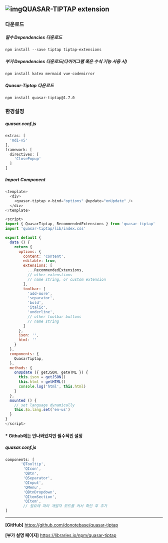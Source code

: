 ## ![img](https://forum.quasar-framework.org/uploads/system/site-logo.svg?v=59dc0claf8b)QUASAR-TIPTAP extension

### 다운로드

##### 필수 Dependencies  다운로드

```
npm install --save tiptap tiptap-extensions
```

##### 부가 Dependencies 다운로드(다이어그램 혹은 수식 기능 사용 시)

```
npm install katex mermaid vue-codemirror
```

##### Quasar-Tiptap 다운로드

```
npm install quasar-tiptap@1.7.0
```

### 환경설정

##### quasar.conf.js

```javascript
extras: [
  'mdi-v5'
],
framework: [
  directives: [
    'ClosePopup'
  ]
]
```

##### Import Component

```javascript
<template>
  <div>
    <quasar-tiptap v-bind="options" @update="onUpdate" />
  </div>
</template>

<script>
import { QuasarTiptap, RecommendedExtensions } from 'quasar-tiptap'
import 'quasar-tiptap/lib/index.css'

export default {
  data () {
    return {
      options: {
        content: 'content',
        editable: true,
        extensions: [
          ...RecommendedExtensions,
          // other extenstions
          // name string, or custom extension
        ],
        toolbar: [
          'add-more',
          'separator',
          'bold',
          'italic',
          'underline',
          // other toolbar buttons
          // name string
        ]
      },
      json: '',
      html: ''
    }
  },
  components: {
    QuasarTiptap,
  },
  methods: {
    onUpdate ({ getJSON, getHTML }) {
      this.json = getJSON()
      this.html = getHTML()
      console.log('html', this.html)
    }
  },
  mounted () {
    // set language dynamically
    this.$o.lang.set('en-us')
  }
}
</script>
```

#### * Github에는 안나와있지만 필수적인 설정

##### quasar.conf.js

```javascript
components: [
       'QTooltip',
        'QIcon',
        'QBtn',
        'QSeparator',
        'QInput',
        'QMenu',
        'QBtnDropdown',
        'QItemSection',
        'QItem',
    	// 필요에 따라 개발자 모드를 켜서 확인 후 추가
]
```



---

**[GitHub]** https://github.com/donotebase/quasar-tiptap

**[부가 설명 페이지]** https://libraries.io/npm/quasar-tiptap